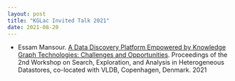 ```yaml
---
layout: post
title: "KGLac Invited Talk 2021"
date: 2021-08-20
---
```


- Essam Mansour. [A Data Discovery Platform Empowered by Knowledge Graph Technologies: Challenges and Opportunities](http://ceur-ws.org/Vol-2929/poster5.pdf). Proceedings of the 2nd Workshop on Search, Exploration, and Analysis in Heterogeneous Datastores, co-located with VLDB, Copenhagen, Denmark. 2021